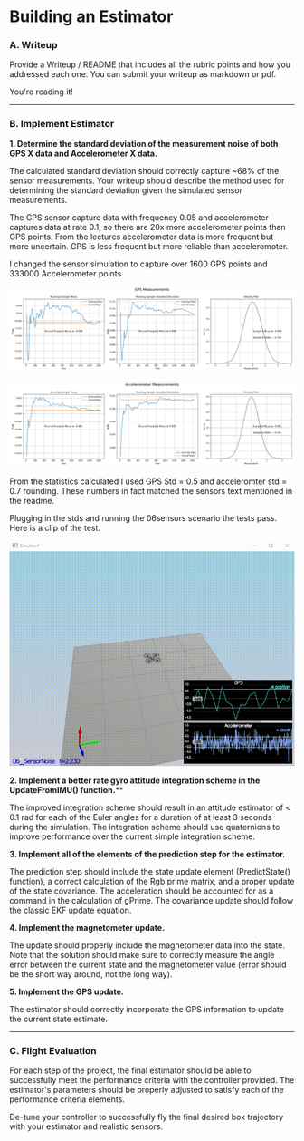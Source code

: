 
# Building an Estimator

### A. Writeup

Provide a Writeup / README that includes all the rubric points and how you addressed each one. You can submit your writeup as markdown or pdf.

You're reading it!

---
### B. Implement Estimator

**1. Determine the standard deviation of the measurement noise of both GPS X data and Accelerometer X data.**

The calculated standard deviation should correctly capture ~68% of the sensor measurements. Your writeup should describe the method used for determining the standard deviation given the simulated sensor measurements.

The GPS sensor capture data with frequency 0.05 and accelerometer captures data at rate 0.1, so there are 20x more accelerometer points than GPS points.  From the lectures accelerometer data is more frequent but more uncertain.  GPS is less frequent but more reliable than acceleromoter.

I changed the sensor simulation to capture over 1600 GPS points and 333000 Accelerometer points

![GPS Measurements](./images/GPS%20Measurements.png)  
 
![Accelerometer Measurements](./images/Accelerometer%20Measurements.png)  

From the statistics calculated I used GPS Std = 0.5 and acceleromter std = 0.7 rounding.  These numbers in fact matched the sensors text mentioned in the readme.

Plugging in the stds and running the 06sensors scenario the tests pass.  Here is a clip of the test.

![06_SensorNoise](./images/06_SensorNoise.gif)  



**2. Implement a better rate gyro attitude integration scheme in the UpdateFromIMU() function.****

The improved integration scheme should result in an attitude estimator of < 0.1 rad for each of the Euler angles for a duration of at least 3 seconds during the simulation. The integration scheme should use quaternions to improve performance over the current simple integration scheme.

**3. Implement all of the elements of the prediction step for the estimator.**

The prediction step should include the state update element (PredictState() function), a correct calculation of the Rgb prime matrix, and a proper update of the state covariance. The acceleration should be accounted for as a command in the calculation of gPrime. The covariance update should follow the classic EKF update equation.

**4. Implement the magnetometer update.**

The update should properly include the magnetometer data into the state. Note that the solution should make sure to correctly measure the angle error between the current state and the magnetometer value (error should be the short way around, not the long way).

**5. Implement the GPS update.**

The estimator should correctly incorporate the GPS information to update the current state estimate.

--- 
### C. Flight Evaluation

For each step of the project, the final estimator should be able to successfully meet the performance criteria with the controller provided. The estimator's parameters should be properly adjusted to satisfy each of the performance criteria elements.

De-tune your controller to successfully fly the final desired box trajectory with your estimator and realistic sensors.


